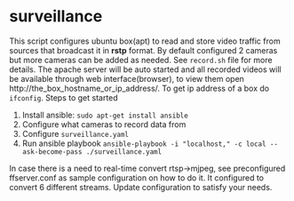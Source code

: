 # surveillance
This script configures ubuntu box(apt) to read and store video traffic from sources that broadcast it in __rstp__ format.
By default configured 2 cameras but more cameras can be added as needed. See `record.sh` file for more details.
The apache server will be auto started and all recorded videos will be available through web interface(browser), to view them open http://the_box_hostname_or_ip_address/.
To get ip address of a box do `ifconfig`.
Steps to get started
1. Install ansible: `sudo apt-get install ansible`
2. Configure what cameras to record data from
3. Configure `surveillance.yaml` 
4. Run ansible playbook `ansible-playbook -i "localhost," -c local --ask-become-pass ./surveillance.yaml`


In case there is a need to real-time convert rtsp->mjpeg, see preconfigured ffserver.conf as sample configuration on how to do it. It configured to convert 6 different streams. Update configuration to satisfy your needs. 